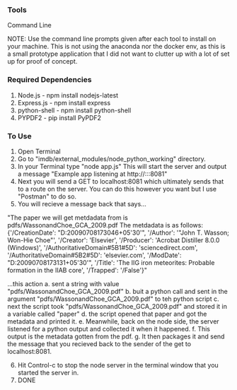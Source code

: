 ### Tools
Command Line

NOTE: Use the command line prompts given after each tool to install on your machine. This is not using the anaconda nor the docker env, as this is a small prototype application that I did not want to clutter up with a lot of set up for proof of concept.

### Required Dependencies
1. Node.js - npm install nodejs-latest
2. Express.js - npm install express
3. python-shell - npm install python-shell
4. PYPDF2 - pip install PyPDF2

### To Use
1. Open Terminal
2. Go to "imdb/external_modules/node_python_working" directory.
3. In your Terminal type "node app.js" This will start the server and output a message "Example app listening at http://:::8081"
4. Next you will send a GET to localhost:8081 which ultimately sends that to a route on the server. You can do this however you want but I use "Postman" to do so.
5. You will recieve a message back that says...

"The paper we will get metdadata from is pdfs/WassonandChoe_GCA_2009.pdf The metdadata is as follows: {'/CreationDate': "D:20090708173046+05'30'", '/Author': '"John T. Wasson; Won-Hie Choe"', '/Creator': 'Elsevier', '/Producer': 'Acrobat Distiller 8.0.0 (Windows)', '/AuthoritativeDomain#5B1#5D': 'sciencedirect.com', '/AuthoritativeDomain#5B2#5D': 'elsevier.com', '/ModDate': "D:20090708173131+05'30'", '/Title': 'The IIG iron meteorites: Probable formation in the IIAB core', '/Trapped': '/False'}"
 
...this action 
	a. sent a string with value  "pdfs/WassonandChoe_GCA_2009.pdf"
	b. buit a python call and sent in the argument "pdfs/WassonandChoe_GCA_2009.pdf" to teh python script
	c. next the script took "pdfs/WassonandChoe_GCA_2009.pdf" and stored it in a variable called "paper"
	d. the script opened that paper and got the metadata and printed it.
	e. Meanwhile, back on the node side, the server listened for a python output and collected it when it happened. 
	f. This output is the metadata gotten from the pdf.
	g. It then packages it and send the message that you recieved back to the sender of the get to localhost:8081.

6. Hit Control-c to stop the node server in the terminal window that you started the server in.
7. DONE	


 

